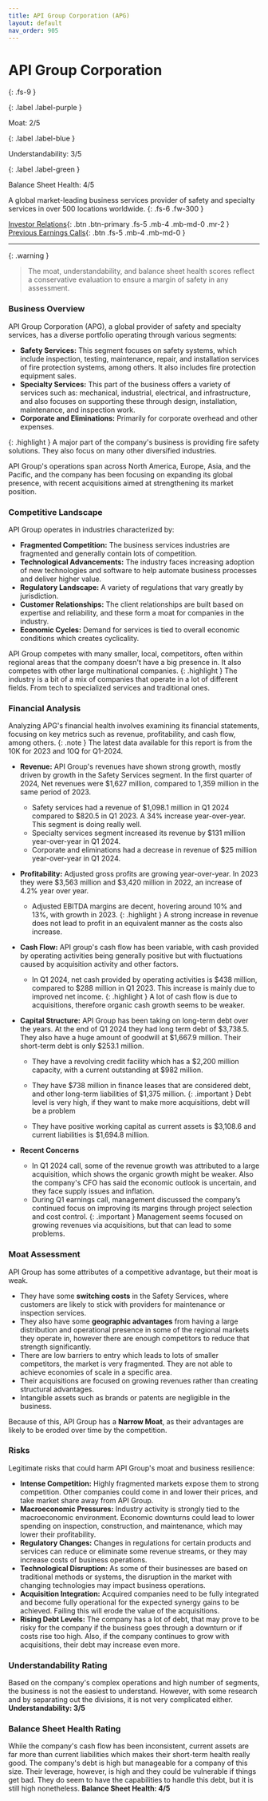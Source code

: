 ```yaml
---
title: API Group Corporation (APG)
layout: default
nav_order: 905
---
```


# API Group Corporation
{: .fs-9 }

{: .label .label-purple }

Moat: 2/5

{: .label .label-blue }

Understandability: 3/5

{: .label .label-green }

Balance Sheet Health: 4/5

A global market-leading business services provider of safety and specialty services in over 500 locations worldwide.
{: .fs-6 .fw-300 }

[Investor Relations](https://www.google.com/search?q=APG+investor+relations){: .btn .btn-primary .fs-5 .mb-4 .mb-md-0 .mr-2 }
[Previous Earnings Calls](https://discountingcashflows.com/company/APG/transcripts/){: .btn .fs-5 .mb-4 .mb-md-0 }

---

{: .warning }
>The moat, understandability, and balance sheet health scores reflect a conservative evaluation to ensure a margin of safety in any assessment.



### Business Overview

API Group Corporation (APG), a global provider of safety and specialty services, has a diverse portfolio operating through various segments: 

* **Safety Services:** This segment focuses on safety systems, which include inspection, testing, maintenance, repair, and installation services of fire protection systems, among others. It also includes fire protection equipment sales.
* **Specialty Services:** This part of the business offers a variety of services such as: mechanical, industrial, electrical, and infrastructure, and also focuses on supporting these through design, installation, maintenance, and inspection work.
* **Corporate and Eliminations:** Primarily for corporate overhead and other expenses.

{: .highlight }
A major part of the company's business is providing fire safety solutions. They also focus on many other diversified industries.

API Group's operations span across North America, Europe, Asia, and the Pacific, and the company has been focusing on expanding its global presence, with recent acquisitions aimed at strengthening its market position.

### Competitive Landscape
API Group operates in industries characterized by:

* **Fragmented Competition:** The business services industries are fragmented and generally contain lots of competition.
* **Technological Advancements:** The industry faces increasing adoption of new technologies and software to help automate business processes and deliver higher value.
* **Regulatory Landscape:**  A variety of regulations that vary greatly by jurisdiction.
* **Customer Relationships:** The client relationships are built based on expertise and reliability, and these form a moat for companies in the industry.
* **Economic Cycles:** Demand for services is tied to overall economic conditions which creates cyclicality.

API Group competes with many smaller, local, competitors, often within regional areas that the company doesn't have a big presence in. It also competes with other large multinational companies.
{: .highlight }
The industry is a bit of a mix of companies that operate in a lot of different fields. From tech to specialized services and traditional ones.

### Financial Analysis

Analyzing APG's financial health involves examining its financial statements, focusing on key metrics such as revenue, profitability, and cash flow, among others.
{: .note }
The latest data available for this report is from the 10K for 2023 and 10Q for Q1-2024.
*   **Revenue:** API Group's revenues have shown strong growth, mostly driven by growth in the Safety Services segment. In the first quarter of 2024, Net revenues were $1,627 million, compared to 1,359 million in the same period of 2023.
    *   Safety services had a revenue of $1,098.1 million in Q1 2024 compared to $820.5 in Q1 2023. A 34% increase year-over-year. This segment is doing really well.
    * Specialty services segment increased its revenue by $131 million year-over-year in Q1 2024.
    * Corporate and eliminations had a decrease in revenue of $25 million year-over-year in Q1 2024.
* **Profitability:** Adjusted gross profits are growing year-over-year. In 2023 they were $3,563 million and $3,420 million in 2022, an increase of 4.2% year over year.
     * Adjusted EBITDA margins are decent, hovering around 10% and 13%, with growth in 2023.
{: .highlight }
A strong increase in revenue does not lead to profit in an equivalent manner as the costs also increase.

* **Cash Flow:**  API group's cash flow has been variable, with cash provided by operating activities being generally positive but with fluctuations caused by acquisition activity and other factors.
    * In Q1 2024, net cash provided by operating activities is $438 million, compared to $288 million in Q1 2023. This increase is mainly due to improved net income. 
{: .highlight }
A lot of cash flow is due to acquisitions, therefore organic cash growth seems to be weaker.

*   **Capital Structure:** API Group has been taking on long-term debt over the years. At the end of Q1 2024 they had long term debt of $3,738.5.  They also have a huge amount of goodwill at $1,667.9 million. Their short-term debt is only $253.1 million.
    *  They have a revolving credit facility which has a $2,200 million capacity, with a current outstanding at $982 million.
    * They have $738 million in finance leases that are considered debt, and other long-term liabilities of $1,375 million.
{: .important }
Debt level is very high, if they want to make more acquisitions, debt will be a problem

    *  They have positive working capital as current assets is $3,108.6 and current liabilities is $1,694.8 million.

* **Recent Concerns**
  *  In Q1 2024 call, some of the revenue growth was attributed to a large acquisition, which shows the organic growth might be weaker. Also the company's CFO has said the economic outlook is uncertain, and they face supply issues and inflation.
  * During Q1 earnings call, management discussed the company’s continued focus on improving its margins through project selection and cost control.
{: .important }
Management seems focused on growing revenues via acquisitions, but that can lead to some problems.

### Moat Assessment
API Group has some attributes of a competitive advantage, but their moat is weak.
*  They have some **switching costs** in the Safety Services, where customers are likely to stick with providers for maintenance or inspection services. 
* They also have some **geographic advantages** from having a large distribution and operational presence in some of the regional markets they operate in, however there are enough competitors to reduce that strength significantly.
* There are low barriers to entry which leads to lots of smaller competitors, the market is very fragmented. They are not able to achieve economies of scale in a specific area.
*   Their acquisitions are focused on growing revenues rather than creating structural advantages.
*   Intangible assets such as brands or patents are negligible in the business.
     
  Because of this, API Group has a **Narrow Moat**, as their advantages are likely to be eroded over time by the competition. 

### Risks
Legitimate risks that could harm API Group's moat and business resilience:

*   **Intense Competition:** Highly fragmented markets expose them to strong competition. Other companies could come in and lower their prices, and take market share away from API Group.
*   **Macroeconomic Pressures:** Industry activity is strongly tied to the macroeconomic environment. Economic downturns could lead to lower spending on inspection, construction, and maintenance, which may lower their profitability. 
*   **Regulatory Changes:**  Changes in regulations for certain products and services can reduce or eliminate some revenue streams, or they may increase costs of business operations.
*   **Technological Disruption:** As some of their businesses are based on traditional methods or systems, the disruption in the market with changing technologies may impact business operations.
*   **Acquisition Integration:** Acquired companies need to be fully integrated and become fully operational for the expected synergy gains to be achieved. Failing this will erode the value of the acquisitions. 
* **Rising Debt Levels:** The company has a lot of debt, that may prove to be risky for the company if the business goes through a downturn or if costs rise too high. Also, if the company continues to grow with acquisitions, their debt may increase even more.

### Understandability Rating
Based on the company's complex operations and high number of segments, the business is not the easiest to understand. However, with some research and by separating out the divisions, it is not very complicated either.
**Understandability: 3/5**

### Balance Sheet Health Rating
While the company's cash flow has been inconsistent, current assets are far more than current liabilities which makes their short-term health really good. The company's debt is high but manageable for a company of this size. Their leverage, however, is high and they could be vulnerable if things get bad. They do seem to have the capabilities to handle this debt, but it is still high nonetheless.
**Balance Sheet Health: 4/5**
